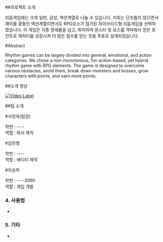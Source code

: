 


##프로젝트 소개   
   
  리듬게임에는 크게 일반, 감성, 액션계열로 나눌 수 있습니다. 저희는 단조롭지 않으면서 재미를 곁들인 액션계열이면서도 RPG요소가 첨가된 하이브리드형 리듬게임을 선택하였습니다. 이 게임은 각종 장애물을 넘고, 회피하며 몬스터 및 보스를 격파해서 얻은 포인트로 캐릭터를 성장시켜 더 많은 점수를 얻는 것을 목표로 설계되었습니다.
  
#Abstract   
   
  Rhythm games can be largely divided into general, emotional, and action categories. We chose a non-monotonous, fun action-based, yet hybrid rhythm game with RPG elements. The game is designed to overcome various obstacles, avoid them, break down monsters and bosses, grow characters with points, and earn more points.



##소개 영상

[![Video Label]()](https://www.youtube.com/channel/UCKnLssuFRLZW-LSfVh3TC3A/videos)

##팀 소개

   
#서정욱(팀장)   
   
학번 :  ----   
역할 : 파서 제작   

#김민형   
   
학번 : ----   
역할 : 에디터 제작   
   
#이승하   
   
학번 :  ----3090   
역할 : 게임 개발  
### 4. 사용법

-

### 5. 기타

-



